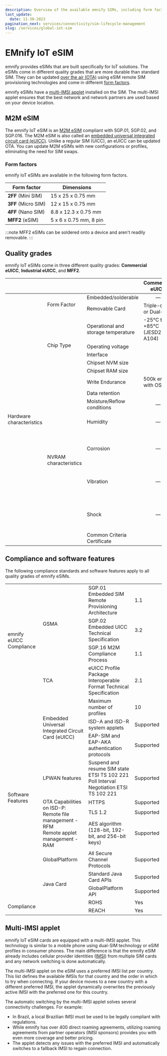 ```yaml
---
description: Overview of the available emnify SIMs, including form factors, quality grades, multi-IMSI, eSIM, and eUICC
last_update: 
  date: 11-30-2023
pagination_next: services/connectivity/sim-lifecycle-management
slug: /services/global-iot-sim
---
```


# EMnify IoT eSIM

emnify provides eSIMs that are built specifically for IoT solutions.
The eSIMs come in different quality grades that are more durable than standard SIM.
They can be updated [over the air (OTA)](/glossary#ota) using eSIM remote SIM provisioning technologies and come in different [form factors](#form-factors).

emnify eSIMs have a [multi-IMSI applet](#multi-imsi-applet) installed on the SIM.
The multi-IMSI applet ensures that the best network and network partners are used based on your device location.

## M2M eSIM

The emnify IoT eSIM is an [M2M eSIM][gsma-m2m] compliant with SGP.01, SGP.02, and SGP.016.
The M2M eSIM is also called an [embedded universal integrated circuit card (eUICC)](/glossary#euicc).
Unlike a regular SIM (UICC), an eUICC can be updated OTA.
You can update M2M eSIMs with new configurations or profiles, eliminating the need for SIM swaps.

### Form factors

emnify IoT eSIMs are available in the following form factors.

| Form factor         | Dimensions             |
|---------------------|------------------------|
| **2FF** (Mini SIM)  | 15 x 25 x 0.75 mm      |
| **3FF** (Micro SIM) | 12 x 15 x 0.75 mm      |
| **4FF** (Nano SIM)  | 8.8 x 12.3 x 0.75 mm   |
| **MFF2** (eSIM)     | 5 x 6 x 0.75 mm, 8 pin |

:::note
MFF2 eSIMs can be soldered onto a device and aren't readily removable.
:::

## Quality grades

emnify IoT eSIMs come in three different quality grades: **Commercial eUICC**, **Industrial eUICC**, and **MFF2**.

<table>
  <thead>
    <tr>
      <th colSpan="3"> </th>
      <th>Commercial eUICC</th>
      <th>Industrial eUICC</th>
      <th>MFF2</th>
    </tr>
  </thead>
  <tbody>
    <tr>
      <td rowSpan="15">Hardware characteristics</td>
      <td rowSpan="2">Form Factor</td>
      <td>Embedded/solderable</td>
      <td align="center">—</td>
      <td align="center">—</td>
      <td align="center">MFF2</td>
    </tr>
    <tr>
      <td>Removable Card</td>
      <td>Triple-cut or Dual-Cut</td>
      <td>2FF or 3FF</td>
      <td align="center">—</td>
    </tr>
    <tr>
      <td rowSpan="5">Chip Type</td>
      <td>Operational and storage temperature</td>
      <td>-25°C to +85°C (JESD22-A104)</td>
      <td colSpan="2" align="center">-40°C to +105°C (JESD22-A104)</td>
    </tr>
    <tr>
      <td>Operating voltage</td>
      <td colSpan="3" align="center">1.62V to 5.5V</td>
    </tr>
    <tr>
      <td>Interface</td>
      <td colSpan="3" align="center">ISO-7816, T=0</td>
    </tr>
    <tr>
      <td>Chipset NVM size</td>
      <td colSpan="3" align="center">704 kilobytes</td>
    </tr>
    <tr>
      <td>Chipset RAM size</td>
      <td colSpan="3" align="center">20 kilobytes</td>
    </tr>
    <tr>
      <td rowSpan="8">NVRAM characteristics</td>
      <td>Write Endurance</td>
      <td colSpan="3">500k erase per page 10M cycles with OS High Endurance</td>
    </tr>
    <tr>
      <td>Data retention</td>
      <td colSpan="3" align="center">15 years @85°C</td>
    </tr>
    <tr>
      <td>Moisture/Reflow conditions</td>
      <td align="center">—</td>
      <td colSpan="2">MSL3 (J-STD020)</td>
    </tr>
    <tr>
      <td>Humidity</td>
      <td align="center">—</td>
      <td colSpan="2">HA as per ETSI TS 102.671 / (JESD22-A101D)</td>
    </tr>
    <tr>
      <td>Corrosion</td>
      <td align="center">—</td>
      <td align="center">—</td>
      <td>CX as per ETSI TS 102.671 (JESD22-A107)</td>
    </tr>
    <tr>
      <td>Vibration</td>
      <td align="center">—</td>
      <td align="center">—</td>
      <td>VX as per ETSI TS 102.671 (JESD22-B103)</td>
    </tr>
    <tr>
      <td>Shock</td>
      <td align="center">—</td>
      <td align="center">—</td>
      <td>SX as per ETSI TS 102.671 (JESD22-B104)</td>
    </tr>
    <tr>
      <td>Common Criteria Certificate</td>
      <td colSpan="3" align="center">CCN-CC-5/2019</td>
    </tr>
  </tbody>
</table>

## Compliance and software features

The following compliance standards and software features apply to all quality grades of emnify eSIMs.

<table>
  <tbody>
    <tr>
      <td rowSpan="4">emnify eUICC Compliance</td>
      <td rowSpan="3">GSMA</td>
      <td>SGP.01 Embedded SIM Remote Provisioning Architecture</td>
      <td>1.1</td>
    </tr>
    <tr>
      <td>SGP.02 Embedded UICC Technical Specification</td>
      <td>3.2</td>
    </tr>
    <tr>
      <td>SGP.16 M2M Compliance Process</td>
      <td>1.1</td>
    </tr>
    <tr>
      <td>TCA</td>
      <td>eUICC Profile Package Interoperable<br /> Format Technical Specification</td>
      <td>2.1</td>
    </tr>
    <tr>
      <td rowSpan="10">Software Features</td>
      <td rowSpan="3">Embedded Universal Integrated Circuit Card (eUICC)</td>
      <td>Maximum number of profiles</td>
      <td>10</td>
    </tr>
    <tr>
      <td>ISD-A and ISD-R system applets</td>
      <td>Supported</td>
    </tr>
    <tr>
      <td>EAP-SIM and EAP-AKA authentication protocols</td>
      <td>Supported</td>
    </tr>
    <tr>
      <td>LPWAN features</td>
      <td>Suspend and resume SIM state ETSI TS 102 221<br /> Poll Interval Negotiation ETSI TS 102 221</td>
      <td>Supported</td>
    </tr>
    <tr>
      <td rowSpan="3">OTA Capabilities on ISD-P:<br /> Remote file management - RFM<br /> Remote applet management - RAM</td>
      <td>HTTPS</td>
      <td>Supported</td>
    </tr>
    <tr>
      <td>TLS 1.2</td>
      <td>Supported</td>
    </tr>
    <tr>
      <td>AES algorithm (128-bit, 192-bit, and 256-bit keys)</td>
      <td>Supported</td>
    </tr>
    <tr>
      <td>GlobalPlatform</td>
      <td>All Secure Channel Protocols</td>
      <td>Supported</td>
    </tr>
    <tr>
      <td rowSpan="2">Java Card</td>
      <td>Standard Java Card APIs</td>
      <td>Supported</td>
    </tr>
    <tr>
      <td>GlobalPlatform API</td>
      <td>Supported</td>
    </tr>
    <tr>
      <td rowSpan="2" colSpan="2">Compliance</td>
      <td>ROHS</td>
      <td>Yes</td>
    </tr>
    <tr>
      <td>REACH</td>
      <td>Yes</td>
    </tr>
  </tbody>
</table>

## Multi-IMSI applet

emnify IoT eSIM cards are equipped with a multi-IMSI applet.
This technology is similar to a mobile phone using dual-SIM technology or eSIM profiles in consumer phones.
The main difference is that the emnify eSIM already includes cellular provider identities ([IMSI](/glossary#imsi)) from multiple SIM cards and any network switching is done automatically.

The multi-IMSI applet on the eSIM uses a preferred IMSI list per country.
This list defines the available IMSIs for that country and the order in which to try when connecting.
If your device moves to a new country with a different preferred IMSI, the applet dynamically overwrites the previously active IMSI with the preferred one for this country.

The automatic switching by the multi-IMSI applet solves several connectivity challenges.
For example:

- In Brazil, a local Brazilian IMSI must be used to be legally compliant with regulations.
- While emnify has over 400 direct roaming agreements, utilizing roaming agreements from partner operators (IMSI sponsors) provides you with even more coverage and better pricing.
- The applet detects any issues with the preferred IMSI and automatically switches to a fallback IMSI to regain connection.

<!-- External links -->
[gsma-m2m]: https://www.gsma.com/esim/remote-sim-provisioning-for-machine-to-machine/
